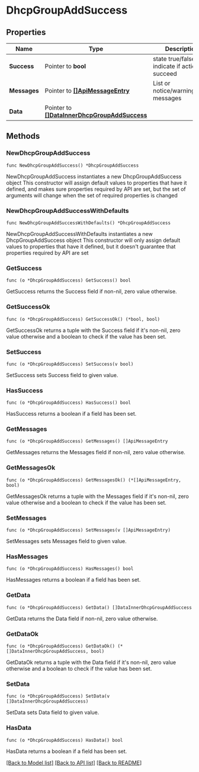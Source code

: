 # DhcpGroupAddSuccess

## Properties

Name | Type | Description | Notes
------------ | ------------- | ------------- | -------------
**Success** | Pointer to **bool** | state true/false indicate if action succeed | [optional] 
**Messages** | Pointer to [**[]ApiMessageEntry**](ApiMessageEntry.md) | List or notice/warning/error messages | [optional] 
**Data** | Pointer to [**[]DataInnerDhcpGroupAddSuccess**](DataInnerDhcpGroupAddSuccess.md) |  | [optional] 

## Methods

### NewDhcpGroupAddSuccess

`func NewDhcpGroupAddSuccess() *DhcpGroupAddSuccess`

NewDhcpGroupAddSuccess instantiates a new DhcpGroupAddSuccess object
This constructor will assign default values to properties that have it defined,
and makes sure properties required by API are set, but the set of arguments
will change when the set of required properties is changed

### NewDhcpGroupAddSuccessWithDefaults

`func NewDhcpGroupAddSuccessWithDefaults() *DhcpGroupAddSuccess`

NewDhcpGroupAddSuccessWithDefaults instantiates a new DhcpGroupAddSuccess object
This constructor will only assign default values to properties that have it defined,
but it doesn't guarantee that properties required by API are set

### GetSuccess

`func (o *DhcpGroupAddSuccess) GetSuccess() bool`

GetSuccess returns the Success field if non-nil, zero value otherwise.

### GetSuccessOk

`func (o *DhcpGroupAddSuccess) GetSuccessOk() (*bool, bool)`

GetSuccessOk returns a tuple with the Success field if it's non-nil, zero value otherwise
and a boolean to check if the value has been set.

### SetSuccess

`func (o *DhcpGroupAddSuccess) SetSuccess(v bool)`

SetSuccess sets Success field to given value.

### HasSuccess

`func (o *DhcpGroupAddSuccess) HasSuccess() bool`

HasSuccess returns a boolean if a field has been set.

### GetMessages

`func (o *DhcpGroupAddSuccess) GetMessages() []ApiMessageEntry`

GetMessages returns the Messages field if non-nil, zero value otherwise.

### GetMessagesOk

`func (o *DhcpGroupAddSuccess) GetMessagesOk() (*[]ApiMessageEntry, bool)`

GetMessagesOk returns a tuple with the Messages field if it's non-nil, zero value otherwise
and a boolean to check if the value has been set.

### SetMessages

`func (o *DhcpGroupAddSuccess) SetMessages(v []ApiMessageEntry)`

SetMessages sets Messages field to given value.

### HasMessages

`func (o *DhcpGroupAddSuccess) HasMessages() bool`

HasMessages returns a boolean if a field has been set.

### GetData

`func (o *DhcpGroupAddSuccess) GetData() []DataInnerDhcpGroupAddSuccess`

GetData returns the Data field if non-nil, zero value otherwise.

### GetDataOk

`func (o *DhcpGroupAddSuccess) GetDataOk() (*[]DataInnerDhcpGroupAddSuccess, bool)`

GetDataOk returns a tuple with the Data field if it's non-nil, zero value otherwise
and a boolean to check if the value has been set.

### SetData

`func (o *DhcpGroupAddSuccess) SetData(v []DataInnerDhcpGroupAddSuccess)`

SetData sets Data field to given value.

### HasData

`func (o *DhcpGroupAddSuccess) HasData() bool`

HasData returns a boolean if a field has been set.


[[Back to Model list]](../README.md#documentation-for-models) [[Back to API list]](../README.md#documentation-for-api-endpoints) [[Back to README]](../README.md)


